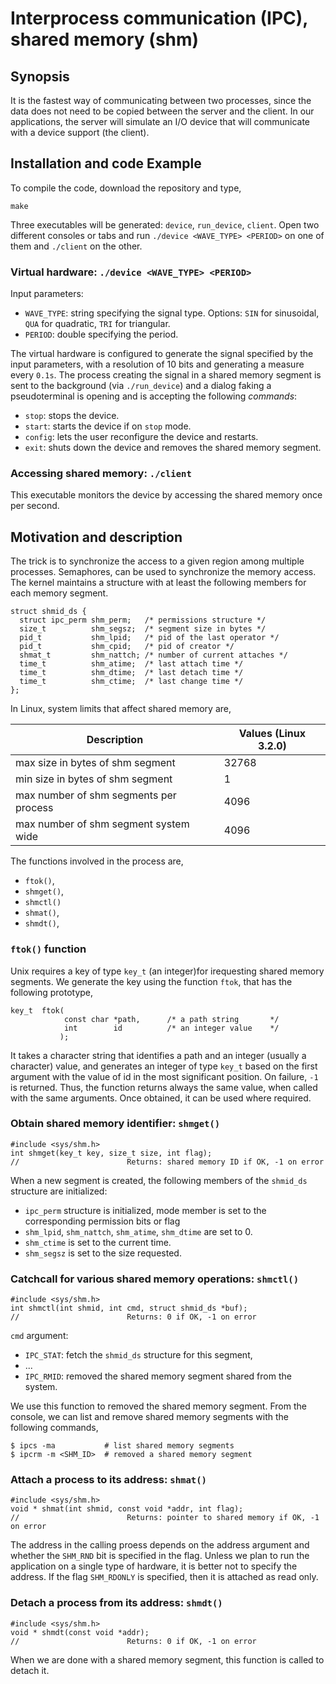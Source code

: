 # Interprocess communication (IPC), shared memory (shm)

## Synopsis

It is the fastest way of communicating between two processes, since the data 
does not need to be copied between the server and the client. In our
applications, the server will simulate an I/O device that will communicate 
with a device support (the client). 



## Installation and code Example

To compile the code, download the repository and type, 

```
make
```

Three executables will be generated: `device`, `run_device`, `client`. Open two 
different consoles or tabs and run `./device <WAVE_TYPE> <PERIOD>` on one of 
them and `./client` on the other. 

### Virtual hardware:  `./device <WAVE_TYPE> <PERIOD>`
  Input parameters:
   * `WAVE_TYPE`: string specifying the signal type. Options: `SIN` for
   sinusoidal, `QUA` for quadratic, `TRI` for triangular. 
   * `PERIOD`: double specifying the period.  
 
 The virtual hardware is configured to generate the signal specified by the 
 input parameters, with a resolution of 10 bits and generating a measure 
 every `0.1s`. The process creating the signal in a shared memory 
 segment is sent to the background  (via `./run_device`) and a dialog 
faking a pseudoterminal is opening and is accepting the following  *commands*:
   * `stop`: stops the device.
   * `start`: starts the device if on `stop` mode.
   * `config`: lets the user reconfigure the device and restarts.
   * `exit`: shuts down the device and removes the shared memory segment. 

### Accessing shared memory:  `./client`
  This executable monitors the device by accessing the shared memory
  once per second. 

## Motivation and description

The trick is to synchronize the access to a given region among multiple 
processes. Semaphores, can be used to synchronize the memory access. The kernel 
maintains a structure with at least the following members for each memory 
segment. 

```
struct shmid_ds {
  struct ipc_perm shm_perm;   /* permissions structure */
  size_t          shm_segsz;  /* segment size in bytes */
  pid_t           shm_lpid;   /* pid of the last operator */
  pid_t           shm_cpid;   /* pid of creator */
  shmat_t         shm_nattch; /* number of current attaches */
  time_t          shm_atime;  /* last attach time */
  time_t          shm_dtime;  /* last detach time */
  time_t          shm_ctime;  /* last change time */
}; 
```

In Linux, system limits that affect shared memory are, 

Description | Values (Linux 3.2.0) 
----------------------------------------|---------------------
max size in bytes of shm segment        | 32768
min size in bytes of shm segment        | 1
max number of shm segments per process  | 4096
max number of shm segment system wide   | 4096 

The functions involved in the process are, 
- `ftok()`,
- `shmget()`,
- `shmctl()`
- `shmat()`,
- `shmdt()`,


### `ftok()` function 

Unix requires a key of type `key_t` (an integer)for irequesting shared 
memory segments. We generate the key using the function `ftok`, that has 
the following prototype, 

```
key_t  ftok(
            const char *path,      /* a path string       */
            int        id          /* an integer value    */
           );   
```

It takes a character string that identifies a path and an integer 
(usually a character) value, and generates an integer of type `key_t` based 
on the first argument with the value of id in the most significant position. 
On failure, `-1` is returned. 
Thus, the function returns always the same value, when called with the same 
arguments. Once obtained, it can be used where required.  

### Obtain shared memory identifier: `shmget()`

```
#include <sys/shm.h>
int shmget(key_t key, size_t size, int flag);
//                        Returns: shared memory ID if OK, -1 on error
```

When a new segment is created, the following members of the 
`shmid_ds` structure are initialized: 

- `ipc_perm` structure is initialized, mode member is set to the corresponding 
   permission bits or flag
- `shm_lpid`, `shm_nattch`, `shm_atime`, `shm_dtime` are set to 0.
- `shm_ctime` is set to the current time.
- `shm_segsz` is set to the size requested. 


### Catchcall for various shared memory operations: `shmctl()`

```
#include <sys/shm.h>
int shmctl(int shmid, int cmd, struct shmid_ds *buf);
//                        Returns: 0 if OK, -1 on error
```

`cmd` argument: 
- `IPC_STAT`: fetch the `shmid_ds` structure for this segment,
- ...
- `IPC_RMID`: removed the shared memory segment shared from the system. 

We use this function to removed the shared memory segment. From the console, 
we can list and remove shared memory segments with the following commands, 

```
$ ipcs -ma           # list shared memory segments
$ ipcrm -m <SHM_ID>  # removed a shared memory segment
```


### Attach a process to its address:  `shmat()`

```
#include <sys/shm.h>
void * shmat(int shmid, const void *addr, int flag);
//                        Returns: pointer to shared memory if OK, -1 on error
```

The address in the calling proess depends on the address argument and whether 
the `SHM_RND` bit is specified in the flag. Unless we plan to run the 
application on a single type of hardware, it is better not to specify the 
address. If the flag `SHM_RDONLY` is specified, then it is attached as read 
only. 

### Detach a process from its address: `shmdt()` 

```
#include <sys/shm.h>
void * shmdt(const void *addr);
//                        Returns: 0 if OK, -1 on error
```
When we are done with a shared memory segment, this function is called 
to detach it. 

